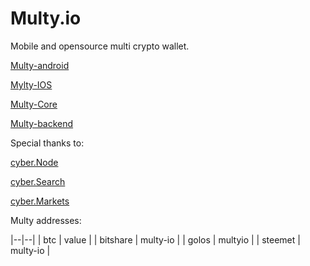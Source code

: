 # Multy.io
Mobile and opensource multi crypto wallet.


[Multy-android](https://github.com/Appscrunch/Mylty-android)

[Mylty-IOS](https://github.com/Appscrunch/Mylty-IOS)

[Multy-Core](https://github.com/Appscrunch/Multy-Core)

[Multy-backend](https://github.com/Appscrunch/Multy-back)


Special thanks to:

[cyber.Node](https://github.com/cyberFund/cybernode)

[cyber.Search](https://github.com/cyberFund/cyber-search)

[cyber.Markets](https://github.com/cyberFund/cyber-markets)





Multy addresses:

|--|--|
| btc | value |
| bitshare | multy-io |
| golos | multyio |
| steemet | multy-io |
